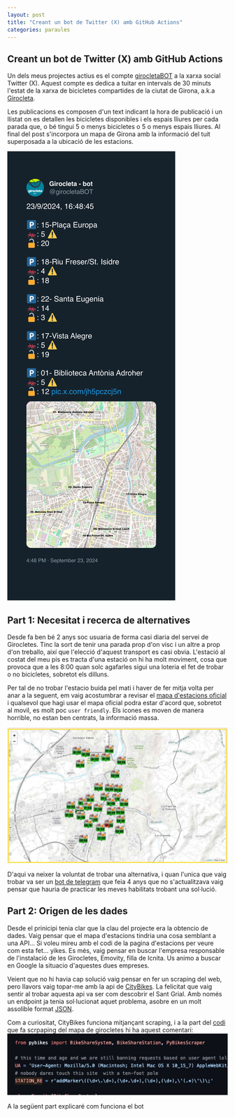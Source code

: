 ```yaml
---
layout: post
title: "Creant un bot de Twitter (X) amb GitHub Actions"
categories: paraules
---
```

## Creant un bot de Twitter (X) amb GitHub Actions
Un dels meus projectes actius es el compte [girocletaBOT](https://twitter.com/girocletaBOT) a la xarxa social Twitter (X). Aquest compte es dedica a tuitar en intervals de 30 minuts l'estat de la xarxa de bicicletes compartides de la ciutat de Girona, a.k.a [Girocleta](https://www.girocleta.cat/). 

Les publicacions es composen d'un text indicant la hora de publicació i un llistat on es detallen les bicicletes disponibles i els espais lliures per cada parada que, o bé tingui 5 o menys bicicletes o 5 o menys espais lliures. Al final del post s'incorpora un mapa de Girona amb la informació del tuit superposada a la ubicació de les estacions.

![Imatge del tuit de girocleta bot](/imgs/posts/girocleta-tweet.jpg)

## Part 1: Necesitat i recerca de alternatives
Desde fa ben bé 2 anys soc usuaria de forma casi diaria del servei de Girocletes. Tinc la sort de tenir una parada prop d'on visc i un altre a prop d'on treballo, així que l'elecció d'aquest transport es casi obvia. L'estació al costat del meu pis es tracta d'una estació on hi ha molt moviment, cosa que provoca que a les 8:00 quan solc agafarles sigui una loteria el fet de trobar o no bicicletes, sobretot els dilluns.

Per tal de no trobar l'estacio buida pel mati i haver de fer mitja volta per anar a la seguent, em vaig acostumbrar a revisar el [mapa d'estacions oficial](https://www.girocleta.cat/mapaestacions.aspx) i qualsevol que hagi usar el mapa oficial podra estar d'acord que, sobretot al movil, es molt poc `user friendly`. Els icones es moven de manera horrible, no estan ben centrats, la informació massa.

![Imatge del mapa de estacions oficial](/imgs/posts/girocleta-mapa.jpg)

D'aqui va neixer la voluntat de trobar una alternativa, i quan l'unica que vaig trobar va ser un [bot de telegram](https://github.com/Lloople/bot-girocleta) que feia 4 anys que no s'actualitzava vaig pensar que hauria de practicar les meves habilitats trobant una sol·lució.

## Part 2: Origen de les dades
Desde el prinicipi tenia clar que la clau del projecte era la obtencio de dades. Vaig pensar que el mapa d'estacions tindria una cosa semblant a una API... Si voleu mireu amb el codi de la pagina d'estacions per veure com esta fet... yikes. Es més, vaig pensar en buscar l'empresa responsable de l'instalació de les Girocletes, Emovity, filla de Icnita. Us animo a buscar en Google la situacio d'aquestes dues empreses.

Veient que no hi havia cap solució vaig pensar en fer un scraping del web, pero llavors vaig topar-me amb la api de [CityBikes](https://api.citybik.es/v2/). La felicitat que vaig sentir al trobar aquesta api va ser com descobrir el Sant Grial. Amb només un endpoint ja tenia sol·lucionat aquet problema, asobre en un molt assolible format [JSON](https://api.citybik.es/v2/networks/girocleta).

Com a curiositat, CityBikes funciona mitjançant scraping, i a la part del [codi](https://github.com/eskerda/pybikes/blob/master/pybikes/emovity.py) que fa scrpaping del mapa de girocletes hi ha aquest comentari:
![Comentari al codi scraping](/imgs/posts/girocleta-comment.jpg)

A la següent part explicaré com funciona el bot
